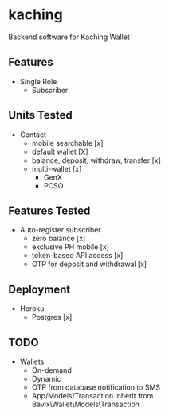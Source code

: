# kaching
Backend software for Kaching Wallet

## Features
* Single Role
    * Subscriber
            
## Units Tested
* Contact
    * mobile searchable [x]
    * default wallet [X]
    * balance, deposit, withdraw, transfer [x]
    * multi-wallet [x]
        * GenX
        * PCSO

## Features Tested
* Auto-register subscriber
    * zero balance [x]
    * exclusive PH mobile [x]
    * token-based API access [x]   
    * OTP for deposit and withdrawal [x]
     
## Deployment
* Heroku
    * Postgres [x]
    
## TODO
* Wallets
    * On-demand
    * Dynamic
    * OTP from database notification to SMS
    * App/Models/Transaction inherit from Bavix\Wallet\Models\Transaction
    
